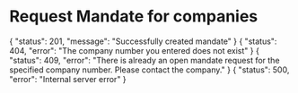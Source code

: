 # Request Mandate for companies

<api-endpoint openapi-path="./../openapi.yaml" endpoint="/mandate/request" method="post">
    <response type="201">
        <sample>
            {
              "status": 201,
              "message": "Successfully created mandate"
            }
        </sample>
    </response>
<response type="404">
    <sample>
        {
          "status": 404,
          "error": "The company number you entered does not exist"
        }
    </sample>
</response>
<response type="409">
    <sample>
        {
          "status": 409,
          "error": "There is already an open mandate request for the specified company number. Please contact the company."
        }
    </sample>
</response>
<response type="500">
    <sample>
        {
          "status": 500,
          "error": "Internal server error"
        }
    </sample>
</response>
</api-endpoint>
